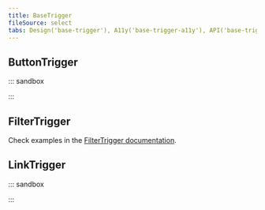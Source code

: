 ```yaml
---
title: BaseTrigger
fileSource: select
tabs: Design('base-trigger'), A11y('base-trigger-a11y'), API('base-trigger-api'), Example('base-trigger-code'), Changelog('base-trigger-changelog')
---
```


## ButtonTrigger

::: sandbox

<script lang="tsx" src="examples/buttontrigger.tsx"></script>

:::

## FilterTrigger

Check examples in the [FilterTrigger documentation](/components/filter-trigger/filter-trigger-code).

## LinkTrigger

::: sandbox

<script lang="tsx" src="examples/filtertrigger.tsx"></script>

:::
